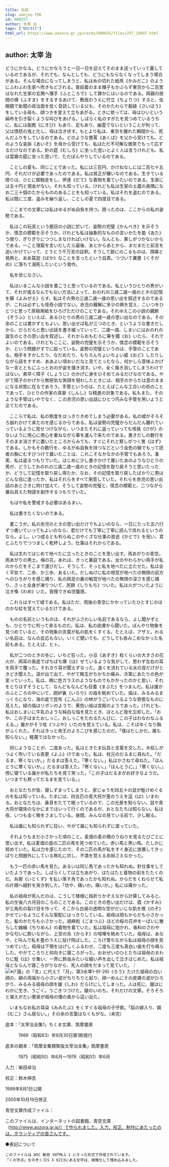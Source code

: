 ```yaml
---
title: 玩具
slug: wanjuu-fd6
id: 000257
author: 太宰 治
tags: ["NDC913"]
html_url: https://www.aozora.gr.jp/cards/000035/files/257_19947.html
---
```


## author: 太宰 治

どうにかなる。どうにかなろうと一日一日を迎えてそのまま送っていって暮しているのであるが、それでも、なんとしても、どうにもならなくなってしまう場合がある。そんな場合になってしまうと、私は糸の切れた紙凧《かみだこ》のようにふわふわ生家へ吹きもどされる。普段着のまま帽子もかぶらず東京から二百里はなれた生家の玄関へ懐手《ふところで》して静かにはいるのである。両親の居間の襖《ふすま》をするするあけて、敷居のうえに佇立《ちょりつ》すると、虫眼鏡で新聞の政治面を低く音読している父も、そのかたわらで裁縫《さいほう》をしている母も、顔つきを変えて立ちあがる。ときに依っては、母はひいという絹布を引き裂くような叫びをあげる。しばらく私のすがたを見つめているうちに、私には面皰《にきび》もあり、足もあり、幽霊でないということが判って、父は憤怒の鬼と化し、母は泣き伏す。もとより私は、東京を離れた瞬間から、死んだふりをしているのである。どのような悪罵《あくば》を父から受けても、どのような哀訴《あいそ》を母から受けても、私はただ不可解な微笑でもって応ずるだけなのである。針の筵《むしろ》に坐った思いとよく人は言うけれども、私は雲霧の筵に坐った思いで、ただぼんやりしているのである。

　ことしの夏も、同じことであった。私には三百円、かけねなしには二百七十五円、それだけが必要であったのである。私は貧乏が嫌いなのである。生きている限りは、ひとに御馳走をし、伊達《だて》な着物を着ていたいのである。生家には五十円と現金がない。それも知っている。けれども私は生家の土蔵の奥隅になお二三十個のたからもののあることをも知っている。私はそれを盗むのである。私は既に三度、盗みを繰り返し、ことしの夏で四度目である。

　ここまでの文章には私はゆるがぬ自負を持つ。困ったのは、ここからの私の姿勢である。

　私はこの玩具という題目の小説に於いて、姿勢の完璧《かんぺき》を示そうか、情念の模範を示そうか。けれども私は抽象的なものの言いかたを能《あた》う限り、ぎりぎりにつつしまなければいけない。なんとも、果しがつかないからである。一こと理窟を言いだしたら最後、あとからあとから、まだまだと前言を追いかけていって、とうとう千万言の註釈。そうして跡にのこるものは、頭痛と発熱と、ああ莫迦《ばか》なことを言ったという自責。つづいて糞甕《くそがめ》に落ちて溺死したいという発作。

　私を信じなさい。

　私はいまこんな小説を書こうと思っているのである。私というひとりの男がいて、それが或るなんでもない方法によって、おのれの三歳二歳一歳のときの記憶を蘇《よみがえ》らす。私はその男の三歳二歳一歳の思い出を叙述するのであるが、これは必ずしも怪奇小説でない。赤児の難解に多少の興を覚え、こいつをひとつと思って原稿用紙をひろげただけのことである。それゆえこの小説の臓腑《ぞうふ》といえば、あるひとりの男の三歳二歳一歳の思い出なのである。その余のことは書かずともよい。思い出せば私が三つのとき、というような書きだしから、だらだらと思い出話を書き綴っていって、二歳一歳、しまいにはおのれの誕生のときの思い出を叙述し、それからおもむろに筆を擱《お》いたら、それでよいのである。けれどもここに、姿勢の完璧を示そうか、情念の模範を示そうか、という問題がすでに起っている。姿勢の完璧というのは、手管のことである。相手をすかしたり、なだめたり、もちろんちょいちょい威《おど》したりしながら話をすすめ、ああよい頃おいだなと見てとったなら、何かしら意味ふかげな一言とともにふっとおのが姿を掻き消す。いや、全く掻き消してしまうわけではない。素早く障子《しょうじ》のかげに身をひそめてみるだけなのである。やがて障子のかげから無邪気な笑顔を現わしたときには、相手のからだは意のままになる状態に在るであろう。手管というのは、たとえばこんな工合いの術のことであって、ひとりの作家の真摯《しんし》な精進の対象である。私もまた、そのような手管はいやでなく、この赤児の思い出話にひとつ巧みな手管を用いようと企てたのである。

　ここらで私は、私の態度をはっきりきめてしまう必要がある。私の嘘がそろそろ崩れかけて来たのを感じるからである。私は姿勢の完璧からだんだん離れていっているように見せつけながら、いつまたそれに返っていっても怪我《けが》のないように用心に用心を重ねながら筆を運んで来たのである。書きだしの数行をそのまま消さずに置いたところからみても、すぐにそれと察しがつく筈《はず》である。しかもその数行を、ゆるがぬ自負を持つなどという金色の鎖でもって読者の胸にむすびつけて置いたことは、これこそなかなかの手管でもあろう。事実、私は返るつもりでいた。はじめに少し書きかけて置いたあのようなひとりの男が、どうしておのれの三歳二歳一歳のときの記憶を取り戻そうと思いたったか、どうして記憶を取り戻し得たか、なお、その記憶を取り戻したばかりに男はどんな目に逢ったか、私はそれらをすべて用意していた。それらを赤児の思い出話のあとさきに附け加えて、そうして姿勢の完璧と、情念の模範と、二つながら兼ね具えた物語を創作するつもりでいた。

　もはや私を警戒する必要はあるまい。

　私は書きたくないのである。

　書こうか。私の赤児のときの思い出だけでもよいのなら、一日にたった五六行ずつ書いていってもよいのなら、君だけでも丁寧に丁寧に読んで呉れるというのなら。よし。いつ成るとも判らぬこのやくざな仕事の首途《かどで》を祝い、君とふたりでつつましく乾杯しよう。仕事はそれからである。





　私は生れてはじめて地べたに立ったときのことを思い出す。雨あがりの青空。雨あがりの黒土。梅の花。あれは、きっと裏庭である。女のやわらかい両手が私のからだをそこまで運びだし、そうして、そっと私を地べたに立たせた。私は全く平気で、二歩、か三歩、あるいた。だしぬけに私の視覚が地べたの無限の前方へのひろがりを感じ捕り、私の両足の裏の触覚が地べたの無限の深さを感じ捕り、さっと全身が凍りついて、尻餅《しりもち》ついた。私は火がついたように泣き喚《わめ》いた。我慢できぬ空腹感。

　これらはすべて嘘である。私はただ、雨後の青空にかかっていたひとすじのほのかな虹を覚えているだけである。





　ものの名前というものは、それがふさわしい名前であるなら、よし聞かずとも、ひとりでに判って来るものだ。私は、私の皮膚から聞いた。ぼんやり物象を見つめていると、その物象の言葉が私の肌をくすぐる。たとえば、アザミ。わるい名前は、なんの反応もない。いくど聞いても、どうしても呑みこめなかった名前もある。たとえば、ヒト。





　私が二つのときの冬に、いちど狂った。小豆《あずき》粒くらいの大きさの花火が、両耳の奥底でぱちぱち爆《は》ぜているような気がして、思わず左右の耳を両手で覆った。それきり耳が聞えずなった。遠くを流れている水の音だけがときどき聞えた。涙が出て出て、やがて眼玉がちかちか痛み、次第にあたりの色が変っていった。私は、眼に色ガラスのようなものでもかかったのかと思い、それをとりはずそうとして、なんどもなんども目蓋《まぶた》をつまんだ。私は誰かのふところの中にいて、囲炉裏《いろり》の焔を眺めていた。焔は、みるみるまっくろになり、海の底で昆布《こんぶ》の林がうごいているような奇態なものに見えた。緑の焔はリボンのようで、黄色い焔は宮殿のようであった。けれども、私はおしまいに牛乳のような純白な焔を見たとき、ほとんど我を忘却した。「おや、この子はまたおしっこ。おしっこをたれるたんびに、この子はわなわなふるえる。」誰かがそう呟《つぶや》いたのを覚えている。私は、こそばゆくなり胸がふくれた。それはきっと帝王のよろこびを感じたのだ。「僕はたしかだ。誰も知らない。」軽蔑ではなかった。





　同じようなことが、二度あった。私はときたま玩具と言葉を交した。木枯しがつよく吹いている夜更《よふ》けであった。私は、枕元のだるまに尋ねた。「だるま、寒くないか。」だるまは答えた。「寒くない。」私はかさねて尋ねた。「ほんとうに寒くないか。」だるまは答えた。「寒くない。」「ほんとうに。」「寒くない。」傍に寝ている誰かが私たちを見て笑った。「この子はだるまがお好きなようだ。いつまでも黙ってだるまを見ている。」





　おとなたちが皆、寝しずまってしまうと、家じゅうを四五十の鼠が駈けめぐるのを私は知っている。たまには、四五匹の青大将が畳のうえを這《は》いまわる。おとなたちは、鼻音をたてて眠っているので、この光景を知らない。鼠や青大将が寝床のなかにまではいって行くのであるが、おとなたちは知らない。私は夜、いつも全く眼をさましている。昼間、みんなの見ている前で、少し眠る。





　私は誰にも知られずに狂い、やがて誰にも知られずに直っていた。





　それよりもまだ小さかった頃のこと。麦畑の麦の穂のうねりを見るたびごとに思い出す。私は麦畑の底の二匹の馬を見つめていた。赤い馬と黒い馬。たしかに努めていた。私は力を感じたので、その二匹の馬が私をすぐ身近に放置してきっぱりと問題外にしている無礼に対し、不満を覚える余裕さえなかった。





　もう一匹の赤い馬を見た。あるいは同じ馬であったかも知れぬ。針仕事をしていたようであった。しばらくしては立ちあがり、はたはたと着物の前をたたくのだ。糸屑《いとくず》を払い落す為であったかも知れぬ。からだをくねらせて私の片頬へ縫針を突き刺した。「坊や、痛いか。痛いか。」私には痛かった。





　私の祖母が死んだのは、こうして様様に指折りかぞえながら計算してみると、私の生後八カ月目のころのことである。このときの思い出だけは、霞《かすみ》が三角形の裂け目を作って、そこから白昼の透明な空がだいじな肌を覗《のぞ》かせているようにそんな案配にはっきりしている。祖母は顔もからだも小さかった。髪のかたちも小さかった。胡麻粒《ごまつぶ》ほどの桜の花弁を一ぱいに散らした縮緬《ちりめん》の着物を着ていた。私は祖母に抱かれ、香料のさわやかな匂いに酔いながら、上空の烏《からす》の喧嘩を眺めていた。祖母は、あなや、と叫んで私を畳のうえに投げ飛ばした。ころげ落ちながら私は祖母の顔を見つめていた。祖母は下顎をはげしくふるわせ、二度も三度も真白い歯を打ち鳴らした。やがてころりと仰向きに寝ころがった。おおぜいのひとたちは祖母のまわりに駈《は》せ集い、一斉に鈴虫みたいな細い声を出して泣きはじめた。私は祖母とならんで寝ころがりながら、死人の顔をだまって見ていた。｜![※(「藹」の「言」に代えて「月」、第3水準1-91-26)](https://www.aozora.gr.jp/cards/000035/files/../../../gaiji/1-91/1-91-26.png)《ろう》たけた祖母の白い顔の、額の両端から小さい波がちりちりと起り、顔一めんにその皮膚の波がひろがり、みるみる祖母の顔を皺《しわ》だらけにしてしまった。人は死に、皺はにわかに生き、うごく。うごきつづけた。皺のいのち。それだけの文章。そろそろと堪えがたい悪臭が祖母の懐の奥から這い出た。





　いまもなお私の耳朶《みみたぶ》をくすぐる祖母の子守歌。「狐の嫁入り、婿《むこ》さん居ない。」その余の言葉はなくもがな。（未完）













底本：「太宰治全集1」ちくま文庫、筑摩書房


　　　1988（昭和63）年8月30日第1刷発行

底本の親本：「筑摩全集類聚版太宰治全集」筑摩書房

　　　1975（昭和50）年6月～1976（昭和51）年6月

入力：柴田卓治

校正：鈴木伸吾

1999年8月1日公開

2005年10月19日修正

青空文庫作成ファイル：

このファイルは、インターネットの図書館、青空文庫（http://www.aozora.gr.jp/）で作られました。入力、校正、制作にあたったのは、ボランティアの皆さんです。









●表記について


	このファイルは W3C 勧告 XHTML1.1 にそった形式で作成されています。
	「くの字点」をのぞくJIS X 0213にある文字は、画像化して埋め込みました。